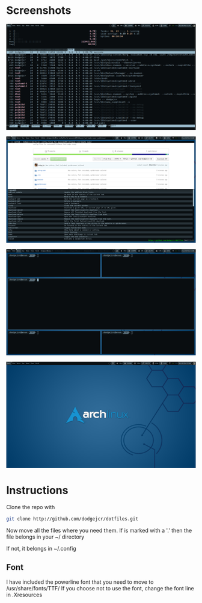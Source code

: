 # Screenshots

![Alt text](inxi.png?raw=true "Inxi")

![Alt text](qutebrowser.png?raw=true "Qutebrowser")

![Alt text](layout.png?raw=true "Layout")

![Alt text](clean.png?raw=true "Clean")

# Instructions

Clone the repo with
```bash
git clone http://github.com/dodgejcr/dotfiles.git
``` 
Now move all the files where you need them. If is marked with a '.' then the file belongs in your ~/ directory

If not, it belongs in ~/.config

## Font

I have included the powerline font <Consola> that you need to move to /usr/share/fonts/TTF/
If you choose not to use the font, change the font line in .Xresources
